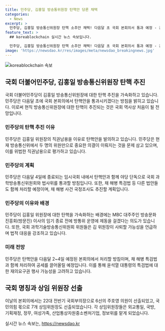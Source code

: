 ```yaml
---
title: 민주당, 김홍일 방송통위원장 탄핵안 당론 채택
categories:
  - News
excerpt: >
  민주당, 김홍일 방송통신위원장 탄핵 소추안 채택! 다음달 초 국회 본회의서 통과 예정 - 김홍일 방송통신위원장에 대한 탄핵 소추안이 더불어민주당에 의해 채택되었다. 민주당은 다음달 초 국회 본회의에서 탄핵안을 통과시키겠다는 방침이다. 국민의힘은 이를 습관성 탄핵이라며 반발하고 있으며, 이에 따라 국회 내 정세가 긴장 상태에 놓여있다.
feature_text: >
  ## koreablockchain 실시간 뉴스 속보입니다.

  민주당, 김홍일 방송통신위원장 탄핵 소추안 채택! 다음달 초 국회 본회의서 통과 예정 - 김홍일 방송통신위원장에 대한 탄핵 소추안이 더불어민주당에 의해 채택되었다. 민주당은 다음달 초 국회 본회의에서 탄핵안을 통과시키겠다는 방침이다. 국민의힘은 이를 습관성 탄핵이라며 반발하고 있으며, 이에 따라 국회 내 정세가 긴장 상태에 놓여있다.
image: 'https://newsdao.kr/res/images/meta/newsdao_breakingnews.jpg'
---
```


<p><img src="https://newsdao.kr/res/images/meta/newsdao_breakingnews.jpg" alt="koreablockchain 속보" /></p>

<h2 data-ke-size="size26">국회 더불어민주당, 김홍일 방송통신위원장 탄핵 추진</h2>

<p data-ke-size="size16">국회 더불어민주당이 김홍일 방송통신위원장에 대한 탄핵 추진을 가속화하고 있습니다. 민주당은 다음달 초에 국회 본회의에서 탄핵안을 통과시키겠다는 방침을 밝히고 있습니다. 이로써 현직 방송통신위원장에 대한 탄핵이 추진되는 것은 국회 역사상 처음이 될 전망입니다.</p>

<h3 data-ke-size="size22">민주당의 탄핵 추진 이유</h3>

<p data-ke-size="size16">민주당은 김홍일 위원장의 직권남용을 이유로 탄핵안을 발의하고 있습니다. 민주당은 현재 방송통신위에서 두 명의 위원만으로 중요한 의결이 이뤄지는 것을 문제 삼고 있으며, 이를 위법한 직권남용으로 평가하고 있습니다.</p>

<h3 data-ke-size="size22">민주당의 계획</h3>

<p data-ke-size="size16">민주당은 다음달 4일에 종료되는 임시국회 내에서 탄핵안과 함께 야당 단독으로 국회 과학방송통신위원회와 법사위를 통과할 방침입니다. 또한, 채 해병 특검법 등 다른 법안들도 함께 처리할 예정이며, 채 해병 사건 국정조사도 추진할 계획입니다.</p>

<h3 data-ke-size="size22">민주당의 이유와 배경</h3>

<p data-ke-size="size16">민주당이 김홍일 위원장에 대한 탄핵을 가속화하는 배경에는 MBC 대주주인 방송문화진흥회(방문진) 이사의 임기 종료 전에 방통위 운영에 제동을 걸겠다는 의도가 있습니다. 또한, 국회 과학기술방송통신위원회 위원들은 김 위원장이 사퇴할 가능성을 언급하며 법적 대응을 강조하고 있습니다.</p>

<h3 data-ke-size="size22">미래 전망</h3>

<p data-ke-size="size16">민주당은 탄핵안을 다음달 2~4일 예정된 본회의에서 처리할 방침이며, 채 해병 특검법과 함께 처리하여 공세를 끌어올릴 예정입니다. 이를 통해 윤석열 대통령의 특검법에 대한 재의요구권 행사 가능성을 고려하고 있습니다.</p>

<h2 data-ke-size="size26">국회 명칭과 상임 위원장 선출</h2>

<p data-ke-size="size16">이날의 본회의에서는 22대 전반기 국회부의장으로 6선의 주호영 의원이 선출되었고, 국민의힘 몫으로 7개 상임위원장도 선출되었습니다. 각 상임위원장들은 외교통일, 국방, 기획재정, 정무, 여성가족, 산업통상자원중소벤처기업, 정보위를 맡게 되었습니다.</p>
실시간 뉴스 속보는, <a href="https://newsdao.kr" rel="dofollow">https://newsdao.kr</a>


